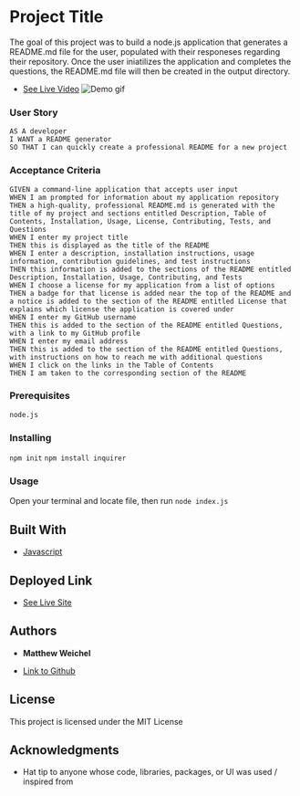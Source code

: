 # Project Title

The goal of this project was to build a node.js application that generates a README.md file for the user, populated with their responeses regarding their repository.  Once the user iniatilizes the application and completes the questions, the README.md file will then be created in the output directory.
* [See Live Video](https://watch.screencastify.com/v/9EzE45V0IxU67FcnkfsQ)
![Demo gif](./assets/demo.gif)

### User Story
```
AS A developer
I WANT a README generator
SO THAT I can quickly create a professional README for a new project
```

### Acceptance Criteria
```
GIVEN a command-line application that accepts user input
WHEN I am prompted for information about my application repository
THEN a high-quality, professional README.md is generated with the title of my project and sections entitled Description, Table of Contents, Installation, Usage, License, Contributing, Tests, and Questions
WHEN I enter my project title
THEN this is displayed as the title of the README
WHEN I enter a description, installation instructions, usage information, contribution guidelines, and test instructions
THEN this information is added to the sections of the README entitled Description, Installation, Usage, Contributing, and Tests
WHEN I choose a license for my application from a list of options
THEN a badge for that license is added near the top of the README and a notice is added to the section of the README entitled License that explains which license the application is covered under
WHEN I enter my GitHub username
THEN this is added to the section of the README entitled Questions, with a link to my GitHub profile
WHEN I enter my email address
THEN this is added to the section of the README entitled Questions, with instructions on how to reach me with additional questions
WHEN I click on the links in the Table of Contents
THEN I am taken to the corresponding section of the README
```

### Prerequisites

`node.js`


### Installing

`npm init`
`npm install inquirer`

### Usage
Open your terminal and locate file, then run
`node index.js`



## Built With

* [Javascript](https://developer.mozilla.org/en-US/docs/Web/JavaScript)

## Deployed Link

* [See Live Site](https://maweiche.github.io/readmeGenerator/)


## Authors

* **Matthew Weichel** 
- [Link to Github](https://github.com/maweiche)



## License

This project is licensed under the MIT License 

## Acknowledgments

* Hat tip to anyone whose code, libraries, packages, or UI was used  / inspired from
